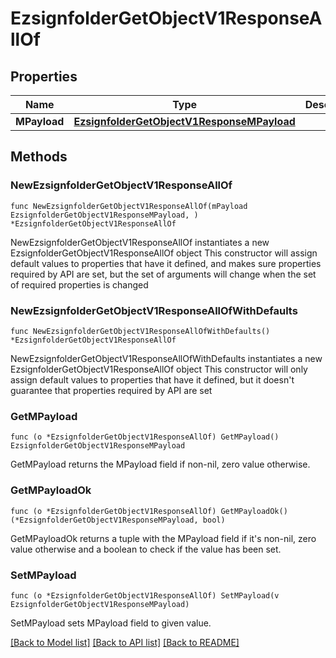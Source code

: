 # EzsignfolderGetObjectV1ResponseAllOf

## Properties

Name | Type | Description | Notes
------------ | ------------- | ------------- | -------------
**MPayload** | [**EzsignfolderGetObjectV1ResponseMPayload**](EzsignfolderGetObjectV1ResponseMPayload.md) |  | 

## Methods

### NewEzsignfolderGetObjectV1ResponseAllOf

`func NewEzsignfolderGetObjectV1ResponseAllOf(mPayload EzsignfolderGetObjectV1ResponseMPayload, ) *EzsignfolderGetObjectV1ResponseAllOf`

NewEzsignfolderGetObjectV1ResponseAllOf instantiates a new EzsignfolderGetObjectV1ResponseAllOf object
This constructor will assign default values to properties that have it defined,
and makes sure properties required by API are set, but the set of arguments
will change when the set of required properties is changed

### NewEzsignfolderGetObjectV1ResponseAllOfWithDefaults

`func NewEzsignfolderGetObjectV1ResponseAllOfWithDefaults() *EzsignfolderGetObjectV1ResponseAllOf`

NewEzsignfolderGetObjectV1ResponseAllOfWithDefaults instantiates a new EzsignfolderGetObjectV1ResponseAllOf object
This constructor will only assign default values to properties that have it defined,
but it doesn't guarantee that properties required by API are set

### GetMPayload

`func (o *EzsignfolderGetObjectV1ResponseAllOf) GetMPayload() EzsignfolderGetObjectV1ResponseMPayload`

GetMPayload returns the MPayload field if non-nil, zero value otherwise.

### GetMPayloadOk

`func (o *EzsignfolderGetObjectV1ResponseAllOf) GetMPayloadOk() (*EzsignfolderGetObjectV1ResponseMPayload, bool)`

GetMPayloadOk returns a tuple with the MPayload field if it's non-nil, zero value otherwise
and a boolean to check if the value has been set.

### SetMPayload

`func (o *EzsignfolderGetObjectV1ResponseAllOf) SetMPayload(v EzsignfolderGetObjectV1ResponseMPayload)`

SetMPayload sets MPayload field to given value.



[[Back to Model list]](../README.md#documentation-for-models) [[Back to API list]](../README.md#documentation-for-api-endpoints) [[Back to README]](../README.md)


